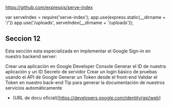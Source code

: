 https://github.com/expressjs/serve-index

var serveIndex = require('serve-index');
app.use(express.static(__dirname + '/'))
app.use('/uploads', serveIndex(__dirname + '/uploads'));



## Seccion 12
Esta sección esta especializada en implementar el Google Sign-in en nuestro backend server:

Crear una aplicación en Google Developer Console
Generar el ID de nuestra aplicación y un ID Secreto de servidor
Crear un login básico de pruebas usando el API de Google
Generar un Token desde el front-end
Validar el Token en nuestro back-end
Tip para generar la documentación de nuestros servicios automáticamente

* (URL de docu oficial)[https://developers.google.com/identity/gsi/web]
